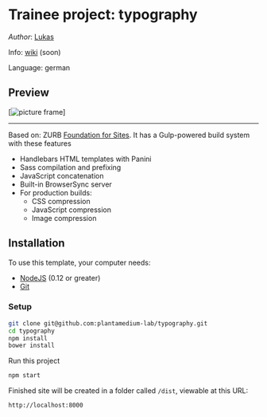 # Trainee project: typography

*Author*: [Lukas](https://github.com/lsiebe)

Info: [wiki](https://github.com/plantamedium-lab/typography/wiki) (soon)

Language: german

## Preview

[![picture frame](https://picture-frame-preview.jpg)]

---

Based on: ZURB [Foundation for Sites](https://github.com/zurb/foundation-sites). It has a Gulp-powered build system with these features

- Handlebars HTML templates with Panini
- Sass compilation and prefixing
- JavaScript concatenation
- Built-in BrowserSync server
- For production builds:
  - CSS compression
  - JavaScript compression
  - Image compression

## Installation

To use this template, your computer needs:

- [NodeJS](https://nodejs.org/) (0.12 or greater)
- [Git](https://git-scm.com/)

### Setup

```bash
git clone git@github.com:plantamedium-lab/typography.git
cd typography
npm install
bower install
```

Run this project

```bash
npm start
```

Finished site will be created in a folder called `/dist`, viewable at this URL:

```
http://localhost:8000
```

